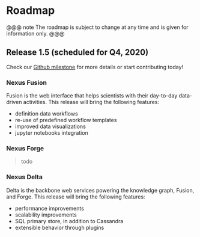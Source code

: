 # Roadmap

@@@ note
The roadmap is subject to change at any time and is given for information only.
@@@

## Release 1.5 (scheduled for Q4, 2020)

Check our [Github milestone](https://github.com/BlueBrain/nexus/milestone/9) for more details or start contributing today!

### Nexus Fusion

Fusion is the web interface that helps scientists with their day-to-day data-driven activities. This release will bring the following features:

* definition data workflows
* re-use of predefined workflow templates
* improved data visualizations
* jupyter notebooks integration

### Nexus Forge

> todo

### Nexus Delta

Delta is the backbone web services powering the knowledge graph, Fusion, and Forge. This release will bring the following features:

* performance improvements
* scalability improvements
* SQL primary store, in addition to Cassandra
* extensible behavior through plugins
